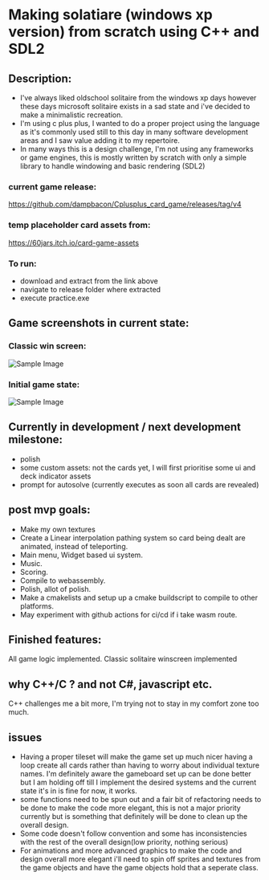# Making solatiare (windows xp version) from scratch using C++ and SDL2

## Description:
- I've always liked oldschool solitaire from the windows xp days however these days microsoft solitaire exists in a sad state and i've decided to make a minimalistic recreation.
- I'm using c plus plus, I wanted to do a proper project using the language as it's commonly used still to this day in many software development areas and I saw value adding it to my repertoire.
- In many ways this is a design challenge, I'm not using any frameworks or game engines, this is mostly written by scratch with only a simple library to handle windowing and basic rendering (SDL2)


### current game release:
https://github.com/dampbacon/Cplusplus_card_game/releases/tag/v4

### temp placeholder card assets from:
https://60jars.itch.io/card-game-assets

### To run:
- download and extract from the link above
- navigate to release folder where extracted
- execute practice.exe

## Game screenshots in current state:
### Classic win screen:
![Sample Image](https://i.imgur.com/o2tZxld.png)
### Initial game state:
![Sample Image](https://i.imgur.com/qEZTkVo.png)

## Currently in development / next development milestone:
 - polish
 - some custom assets: not the cards yet, I will first prioritise some ui and deck indicator assets
 - prompt for autosolve (currently executes as soon all cards are revealed)


## post mvp goals:
- Make my own textures
- Create a Linear interpolation pathing system so card being dealt are animated, instead of teleporting.
- Main menu, Widget based ui system.
- Music.
- Scoring.
- Compile to webassembly.
- Polish, allot of polish.
- Make a cmakelists and setup up a cmake buildscript to compile to other platforms.
- May experiment with github actions for ci/cd if i take wasm route.


## Finished features:
All game logic implemented.
Classic solitaire winscreen implemented


## why C++/C ? and not C#, javascript etc.
C++ challenges me a bit more, I'm trying not to stay in my comfort zone too much.

## issues
- Having a proper tileset will make the game set up much nicer having a loop create all cards rather than having to worry about individual texture names. I'm definitely aware the gameboard set up can be done better but I am holding off till I implement the desired systems and the current state it's in is fine for now, it works.
- some functions need to be spun out and a fair bit of refactoring needs to be done to make the code more elegant, this is not a major priority currently but is something that definitely will be done to clean up the overall design.
- Some code doesn't follow convention and some has inconsistencies with the rest of the overall design(low priority, nothing serious)
- For animations and more advanced graphics to make the code and design overall more elegant i'll need to spin off sprites and textures from the game objects and have the game objects hold that a seperate class. 
